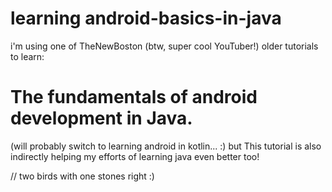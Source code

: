 # learning android-basics-in-java

i'm using one of TheNewBoston (btw, super cool YouTuber!) older tutorials to learn: 
# The fundamentals of android development in Java.

(will probably switch to learning android in kotlin... :)
but This tutorial is also indirectly helping my efforts of learning java even better too!

// two birds with one stones right :)
